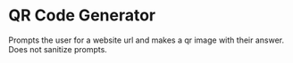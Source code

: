 # QR Code Generator
Prompts the user for a website url and makes a qr image with their answer. Does not sanitize prompts.